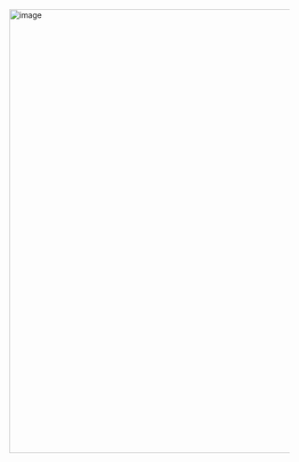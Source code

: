 <img width="796" height="798" alt="image" src="https://github.com/user-attachments/assets/9c56ca7c-3ff7-402d-ad3d-cf83d3665715" />

